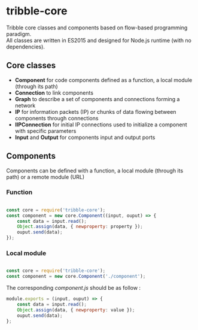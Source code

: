 # tribble-core

Tribble core classes and components based on flow-based programming paradigm.  
All classes are written in ES2015 and designed for Node.js runtime (with no dependencies).

## Core classes

- **Component** for code components defined as a function, a local module (through its path)
- **Connection** to link components
- **Graph** to describe a set of components and connections forming a network
- **IP** for information packets (IP) or chunks of data flowing between components through connections
- **IIPConnection** for initial IP connections used to initialize a component with specific parameters
- **Input** and **Output** for components input and output ports

## Components

Components can be defined with a function, a local module (through its path) or a remote module (URL)

### Function

```js

const core = require('tribble-core');
const component = new core.Component((input, ouput) => {
	const data = input.read();
	Object.assign(data, { newproperty: property });
	ouput.send(data);
});

```
### Local module

```js

const core = require('tribble-core');
const component = new core.Component('./component');
```

The corresponding _component.js_ should be as follow :

```js
module.exports = (input, ouput) => {
	const data = input.read();
	Object.assign(data, { newproperty: value });
	ouput.send(data);
};

```
